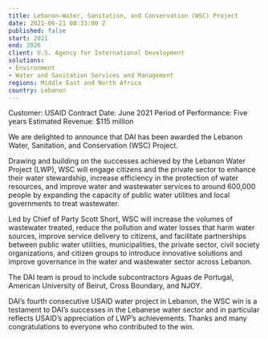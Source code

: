 ```yaml
---
title: Lebanon—Water, Sanitation, and Conservation (WSC) Project
date: 2021-06-21 08:33:00 Z
published: false
start: 2021
end: 2026
client: U.S. Agency for International Development
solutions:
- Environment
- Water and Sanitation Services and Management
regions: Middle East and North Africa
country: Lebanon
---
```


Customer: USAID
Contract Date: June 2021
Period of Performance: Five years
Estimated Revenue: $115 million
 
We are delighted to announce that DAI has been awarded the Lebanon Water, Sanitation, and Conservation (WSC) Project.
 
Drawing and building on the successes achieved by the Lebanon Water Project (LWP), WSC will engage citizens and the private sector to enhance their water stewardship, increase efficiency in the protection of water resources, and improve water and wastewater services to around 600,000 people by expanding the capacity of public water utilities and local governments to treat wastewater.
 
Led by Chief of Party Scott Short, WSC will increase the volumes of wastewater treated, reduce the pollution and water losses that harm water sources, improve service delivery to citizens, and facilitate partnerships between public water utilities, municipalities, the private sector, civil society organizations, and citizen groups to introduce innovative solutions and improve governance in the water and wastewater sector across Lebanon.
 
The DAI team is proud to include subcontractors Aguas de Portugal, American University of Beirut, Cross Boundary, and NJOY.
 
DAI’s fourth consecutive USAID water project in Lebanon, the WSC win is a testament to DAI’s successes in the Lebanese water sector and in particular reflects USAID’s appreciation of LWP’s achievements. Thanks and many congratulations to everyone who contributed to the win.